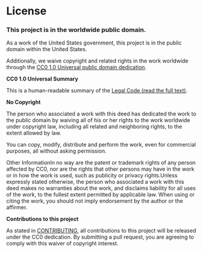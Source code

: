 # License

### This project is in the worldwide public domain.

As a work of the United States government, this project is in the public domain within the United States.

Additionally, we waive copyright and related rights in the work worldwide through the [CC0 1.0 Universal public domain dedication](https://creativecommons.org/publicdomain/zero/1.0/).

**CC0 1.0 Universal Summary**

This is a human-readable summary of the [Legal Code (read the full text)](https://creativecommons.org/publicdomain/zero/1.0/legalcode).

**No Copyright**

The person who associated a work with this deed has dedicated the work to the public domain by waiving all of his or her rights to the work worldwide under copyright law, including all related and neighboring rights, to the extent allowed by law.

You can copy, modify, distribute and perform the work, even for commercial purposes, all without asking permission.

Other InformationIn no way are the patent or trademark rights of any person affected by CC0, nor are the rights that other persons may have in the work or in how the work is used, such as publicity or privacy rights.Unless expressly stated otherwise, the person who associated a work with this deed makes no warranties about the work, and disclaims liability for all uses of the work, to the fullest extent permitted by applicable law. When using or citing the work, you should not imply endorsement by the author or the affirmer.

**Contributions to this project**

As stated in [CONTRIBUTING](https://github.com/usds/case-issue-api/CONTRIBUTING.md), all contributions to this project will be released under the CC0 dedication. By submitting a pull request, you are agreeing to comply with this waiver of copyright interest.
